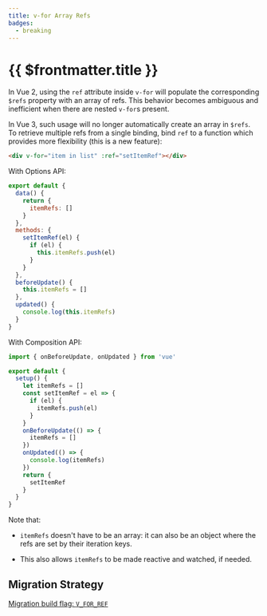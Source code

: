 ```yaml
---
title: v-for Array Refs
badges:
  - breaking
---
```


# {{ $frontmatter.title }} <MigrationBadges :badges="$frontmatter.badges" />

In Vue 2, using the `ref` attribute inside `v-for` will populate the corresponding `$refs` property with an array of refs. This behavior becomes ambiguous and inefficient when there are nested `v-for`s present.

In Vue 3, such usage will no longer automatically create an array in `$refs`. To retrieve multiple refs from a single binding, bind `ref` to a function which provides more flexibility (this is a new feature):

```html
<div v-for="item in list" :ref="setItemRef"></div>
```

With Options API:

```js
export default {
  data() {
    return {
      itemRefs: []
    }
  },
  methods: {
    setItemRef(el) {
      if (el) {
        this.itemRefs.push(el)
      }
    }
  },
  beforeUpdate() {
    this.itemRefs = []
  },
  updated() {
    console.log(this.itemRefs)
  }
}
```

With Composition API:

```js
import { onBeforeUpdate, onUpdated } from 'vue'

export default {
  setup() {
    let itemRefs = []
    const setItemRef = el => {
      if (el) {
        itemRefs.push(el)
      }
    }
    onBeforeUpdate(() => {
      itemRefs = []
    })
    onUpdated(() => {
      console.log(itemRefs)
    })
    return {
      setItemRef
    }
  }
}
```

Note that:

- `itemRefs` doesn't have to be an array: it can also be an object where the refs are set by their iteration keys.

- This also allows `itemRefs` to be made reactive and watched, if needed.

## Migration Strategy

[Migration build flag: `V_FOR_REF`](migration-build.html)

